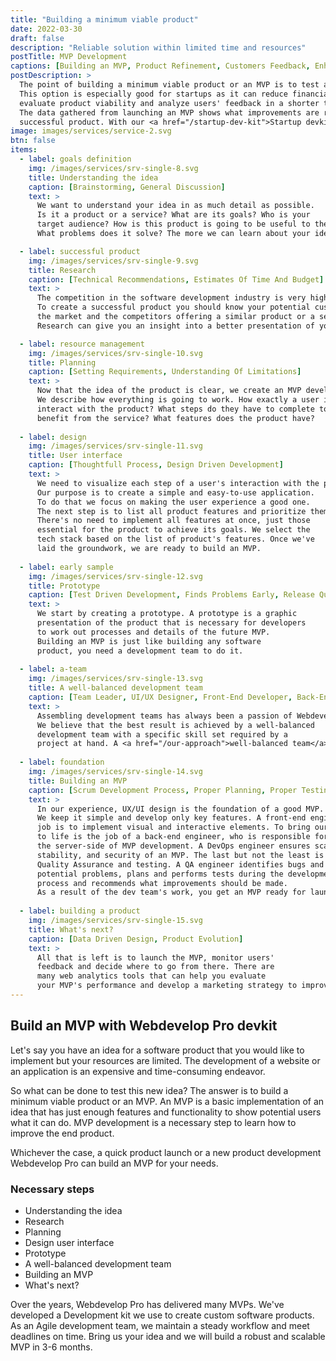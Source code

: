 ```yaml
---
title: "Building a minimum viable product"
date: 2022-03-30
draft: false
description: "Reliable solution within limited time and resources"
postTitle: MVP Development
captions: [Building an MVP, Product Refinement, Customers Feedback, Enhance Features]
postDescription: >
  The point of building a minimum viable product or an MVP is to test a product's idea. 
  This option is especially good for startups as it can reduce financial risks, 
  evaluate product viability and analyze users' feedback in a shorter time and at a reduced cost. 
  The data gathered from launching an MVP shows what improvements are required to create a 
  successful product. With our <a href="/startup-dev-kit">Startup devkit</a>, we can build a robust and scalable MVP in 4-6 months. 
image: images/services/service-2.svg
btn: false
items:
  - label: goals definition
    img: /images/services/srv-single-8.svg
    title: Understanding the idea
    caption: [Brainstorming, General Discussion]
    text: >
      We want to understand your idea in as much detail as possible. 
      Is it a product or a service? What are its goals? Who is your 
      target audience? How is this product is going to be useful to them? 
      What problems does it solve? The more we can learn about your idea, the better we can implement it.

  - label: successful product
    img: /images/services/srv-single-9.svg
    title: Research
    caption: [Technical Recommendations, Estimates Of Time And Budget]
    text: >
      The competition in the software development industry is very high. 
      To create a successful product you should know your potential customers, 
      the market and the competitors offering a similar product or a service. 
      Research can give you an insight into a better presentation of your idea.

  - label: resource management
    img: /images/services/srv-single-10.svg
    title: Planning
    caption: [Setting Requirements, Understanding Of Limitations]
    text: >
      Now that the idea of the product is clear, we create an MVP development plan. 
      We describe how everything is going to work. How exactly a user is going to 
      interact with the product? What steps do they have to complete to 
      benefit from the service? What features does the product have?
  
  - label: design
    img: /images/services/srv-single-11.svg
    title: User interface
    caption: [Thoughtfull Process, Design Driven Development]
    text: >
      We need to visualize each step of a user's interaction with the product. 
      Our purpose is to create a simple and easy-to-use application. 
      To do that we focus on making the user experience a good one. 
      The next step is to list all product features and prioritize them. 
      There's no need to implement all features at once, just those 
      essential for the product to achieve its goals. We select the 
      tech stack based on the list of product's features. Once we've 
      laid the groundwork, we are ready to build an MVP.
  
  - label: early sample
    img: /images/services/srv-single-12.svg
    title: Prototype
    caption: [Test Driven Development, Finds Problems Early, Release Quickly]
    text: >
      We start by creating a prototype. A prototype is a graphic 
      presentation of the product that is necessary for developers 
      to work out processes and details of the future MVP. 
      Building an MVP is just like building any software 
      product, you need a development team to do it.
  
  - label: a-team
    img: /images/services/srv-single-13.svg
    title: A well-balanced development team
    caption: [Team Leader, UI/UX Designer, Front-End Developer, Back-End Developer, DevOps Engineer, QA Engineer]
    text: >
      Assembling development teams has always been a passion of Webdevelop Pro. 
      We believe that the best result is achieved by a well-balanced 
      development team with a specific skill set required by a 
      project at hand. A <a href="/our-approach">well-balanced team</a> consists of:
  
  - label: foundation
    img: /images/services/srv-single-14.svg
    title: Building an MVP
    caption: [Scrum Development Process, Proper Planning, Proper Testing, Effective Team]
    text: >
      In our experience, UX/UI design is the foundation of a good MVP. 
      We keep it simple and develop only key features. A front-end engineer's 
      job is to implement visual and interactive elements. To bring our MVP 
      to life is the job of a back-end engineer, who is responsible for 
      the server-side of MVP development. A DevOps engineer ensures scalability, 
      stability, and security of an MVP. The last but not the least is 
      Quality Assurance and testing. A QA engineer identifies bugs and 
      potential problems, plans and performs tests during the development 
      process and recommends what improvements should be made. 
      As a result of the dev team's work, you get an MVP ready for launch.
  
  - label: building a product
    img: /images/services/srv-single-15.svg
    title: What's next?
    caption: [Data Driven Design, Product Evolution]
    text: >
      All that is left is to launch the MVP, monitor users' 
      feedback and decide where to go from there. There are 
      many web analytics tools that can help you evaluate 
      your MVP's performance and develop a marketing strategy to improve it.
---
```


## Build an MVP with Webdevelop Pro devkit

Let's say you have an idea for a software product that you would like to 
implement but your resources are limited. The development of a 
website or an application is an expensive and time-consuming endeavor.

So what can be done to test this new idea? The answer is to build a minimum 
viable product or an MVP. An MVP is a basic implementation of an idea that 
has just enough features and functionality to show potential users what 
it can do. MVP development is a necessary step to learn how to improve the end product.

Whichever the case, a quick product launch or a new product 
development Webdevelop Pro can build an MVP for your needs.

### Necessary steps

- Understanding the idea
- Research
- Planning
- Design user interface
- Prototype
- A well-balanced development team
- Building an MVP
- What's next?

<!-- section break -->

Over the years, Webdevelop Pro has delivered many MVPs. We've developed a 
Development kit we use to create custom software products. As an 
Agile development team, we maintain a steady workflow and meet 
deadlines on time. Bring us your idea and we will build a robust and scalable MVP in 3-6 months.

